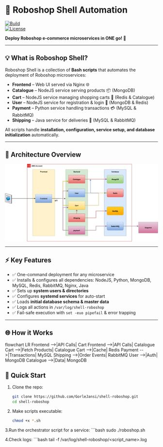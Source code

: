# 🛒 Roboshop Shell Automation

[![Build](https://img.shields.io/badge/Status-Production-green)](https://github.com/GorleJansi/shell-roboshop)  
[![License](https://img.shields.io/badge/License-MIT-blue)](LICENSE)

**Deploy Roboshop e-commerce microservices in ONE go! 🚀**

---

## 💡 What is Roboshop Shell?

Roboshop Shell is a collection of **Bash scripts** that automates the deployment of Roboshop microservices:

- **Frontend** – Web UI served via Nginx 🌐  
- **Catalogue** – NodeJS service serving products 📦 (MongoDB)  
- **Cart** – NodeJS service managing shopping carts 🛒 (Redis & Catalogue)  
- **User** – NodeJS service for registration & login 👤 (MongoDB & Redis)  
- **Payment** – Python service handling transactions 💳 (MySQL & RabbitMQ)  
- **Shipping** – Java service for deliveries 🚚 (MySQL & RabbitMQ)  

All scripts handle **installation, configuration, service setup, and database initialization** automatically.

---

## 📸 Architecture Overview

![Roboshop Architecture](roboshop%20copy.jpg)

---

## ⚡ Key Features

- ✅ One-command deployment for any microservice  
- ✅ Installs & configures all dependencies: NodeJS, Python, MongoDB, MySQL, Redis, RabbitMQ, Nginx, Java  
- ✅ Sets up **system users & directories**  
- ✅ Configures **systemd services** for auto-start  
- ✅ Loads **initial database schema & master data**  
- ✅ Logs all actions in `/var/log/shell-roboshop`  
- ✅ Fail-safe execution with `set -euo pipefail` & error trapping  

---
## 🌐 How it Works

flowchart LR
    Frontend -->|API Calls| Cart
    Frontend -->|API Calls| Catalogue
    Cart -->|Fetch Products| Catalogue
    Cart -->|Cache| Redis
    Payment -->|Transactions| MySQL
    Shipping -->|Order Events| RabbitMQ
    User -->|Auth| MongoDB
    Catalogue -->|Data| MongoDB
## 🚀 Quick Start

1. Clone the repo:
    ```bash
    git clone https://github.com/GorleJansi/shell-roboshop.git
    cd shell-roboshop


2. Make scripts executable:
    ```bash
    chmod +x *.sh


3.Run the orchestrator script for a service:
    ```bash
    sudo ./roboshop.sh <service-name>


4.Check logs:
    ```bash
    tail -f /var/log/shell-roboshop/<script_name>.log